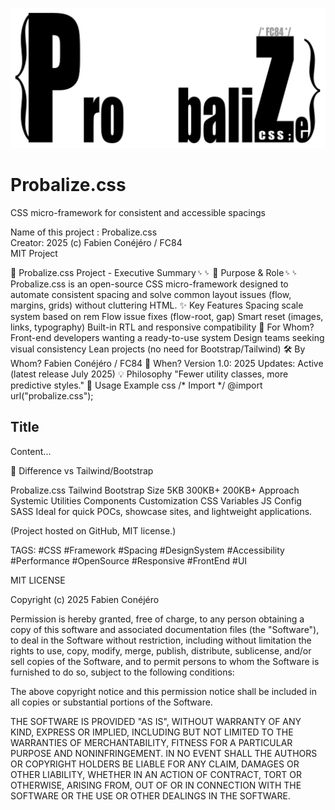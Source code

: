 ![Probalize-css-icon](https://github.com/madjeek-web/Probalize.css/blob/main/Probalize-css-jpeg.jpg)

# Probalize.css
CSS micro-framework for consistent and accessible spacings

Name of this project : Probalize.css       
Creator: 2025 (c) Fabien Conéjéro / FC84  
MIT Project

📌 Probalize.css Project - Executive Summary␠␠
🎯 Purpose & Role␠␠
Probalize.css is an open-source CSS micro-framework designed to automate consistent spacing and solve common layout issues (flow, margins, grids) without cluttering HTML.
✨ Key Features
Spacing scale system based on rem
Flow issue fixes (flow-root, gap)
Smart reset (images, links, typography)
Built-in RTL and responsive compatibility
👥 For Whom?
Front-end developers wanting a ready-to-use system
Design teams seeking visual consistency
Lean projects (no need for Bootstrap/Tailwind)
🛠 By Whom?
Fabien Conéjéro / FC84
📅 When?
Version 1.0: 2025
Updates: Active (latest release July 2025)
💡 Philosophy
"Fewer utility classes, more predictive styles."
🔗 Usage Example
css
/* Import */
@import url("probalize.css");

<!-- HTML -->
<article class="flow"> <!-- Auto-spacing -->
  <h2>Title</h2>
  <p>Content...</p>
</article>
🚀 Difference vs Tailwind/Bootstrap

Probalize.css	Tailwind	Bootstrap
Size	5KB	300KB+	200KB+
Approach	Systemic	Utilities	Components
Customization	CSS Variables	JS Config	SASS
Ideal for quick POCs, showcase sites, and lightweight applications.

(Project hosted on GitHub, MIT license.)

TAGS:
#CSS #Framework #Spacing #DesignSystem #Accessibility
#Performance #OpenSource #Responsive #FrontEnd #UI



MIT LICENSE

Copyright (c) 2025 Fabien Conéjéro

Permission is hereby granted, free of charge, to any person obtaining a copy
of this software and associated documentation files (the "Software"), to deal
in the Software without restriction, including without limitation the rights
to use, copy, modify, merge, publish, distribute, sublicense, and/or sell
copies of the Software, and to permit persons to whom the Software is
furnished to do so, subject to the following conditions:

The above copyright notice and this permission notice shall be included in all
copies or substantial portions of the Software.

THE SOFTWARE IS PROVIDED "AS IS", WITHOUT WARRANTY OF ANY KIND, EXPRESS OR
IMPLIED, INCLUDING BUT NOT LIMITED TO THE WARRANTIES OF MERCHANTABILITY,
FITNESS FOR A PARTICULAR PURPOSE AND NONINFRINGEMENT. IN NO EVENT SHALL THE
AUTHORS OR COPYRIGHT HOLDERS BE LIABLE FOR ANY CLAIM, DAMAGES OR OTHER
LIABILITY, WHETHER IN AN ACTION OF CONTRACT, TORT OR OTHERWISE, ARISING FROM,
OUT OF OR IN CONNECTION WITH THE SOFTWARE OR THE USE OR OTHER DEALINGS IN THE
SOFTWARE.
